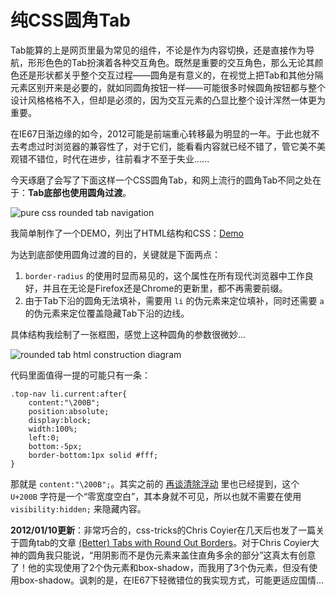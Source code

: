 # 纯CSS圆角Tab

Tab能算的上是网页里最为常见的组件，不论是作为内容切换，还是直接作为导航，形形色色的Tab扮演着各种交互角色。既然是重要的交互角色，那么无论其颜色还是形状都关乎整个交互过程——圆角是有意义的，在视觉上把Tab和其他分隔元素区别开来是必要的，就如同圆角按钮一样——可能很多时候圆角按钮都与整个设计风格格格不入，但却是必须的，因为交互元素的凸显比整个设计浑然一体更为重要。

在IE67日渐边缘的如今，2012可能是前端重心转移最为明显的一年。于此也就不去考虑过时浏览器的兼容性了，对于它们，能看看内容就已经不错了，管它美不美观错不错位，时代在进步，往前看才不至于失业......

今天琢磨了会写了下面这样一个CSS圆角Tab，和网上流行的圆角Tab不同之处在于：**Tab底部也使用圆角过渡**。

![pure css rounded tab navigation](https://swordair.com/content/images/2013/Dec/pure_css_rounded_tab_navigation.png)

我简单制作了一个DEMO，列出了HTML结构和CSS：[Demo](http://www.swordair.com/demos/pure-css-rounded-tab-navigation/)

为达到底部使用圆角过渡的目的，关键就是下面两点：

1. `border-radius` 的使用时显而易见的，这个属性在所有现代浏览器中工作良好，并且在无论是Firefox还是Chrome的更新里，都不再需要前缀。
2. 由于Tab下沿的圆角无法填补，需要用 `li` 的伪元素来定位填补，同时还需要 `a` 的伪元素来定位覆盖隐藏Tab下沿的边线。

具体结构我绘制了一张框图，感觉上这种圆角的参数很微妙...

![rounded tab html construction diagram](https://swordair.com/content/images/2013/Dec/rounded_tab_html_construction_diagram.png)

代码里面值得一提的可能只有一条：

```
.top-nav li.current:after{
	content:"\200B";
	position:absolute;
	display:block;
	width:100%;
	left:0;
	bottom:-5px;
	border-bottom:1px solid #fff;
}
```

那就是 `content:"\200B";`。其实之前的 [再谈清除浮动](/on-clearing-float-again/) 里也已经提到，这个 `U+200B` 字符是一个“零宽度空白”，其本身就不可见，所以也就不需要在使用 `visibility:hidden;` 来隐藏内容。

**2012/01/10更新**：非常巧合的，css-tricks的Chris Coyier在几天后也发了一篇关于圆角tab的文章 [(Better) Tabs with Round Out Borders](http://css-tricks.com/better-tabs-with-round-out-borders/)。对于Chris Coyier大神的圆角我只能说，“用阴影而不是伪元素来盖住直角多余的部分”这真太有创意了！他的实现使用了2个伪元素和box-shadow，而我用了3个伪元素，但没有使用box-shadow。讽刺的是，在IE67下轻微错位的我实现方式，可能更适应国情...